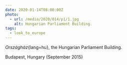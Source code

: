 ```yaml
---
date: 2020-01-14T08:00:00Z
photo:
  - url: /media/2020/014/p1/1.jpg
    alt: Hungarian Parliament Building.
tags:
  - look_to_europe
---
```


_Országház_{lang=hu}, the Hungarian Parliament Building.

Budapest, Hungary (September 2015)

